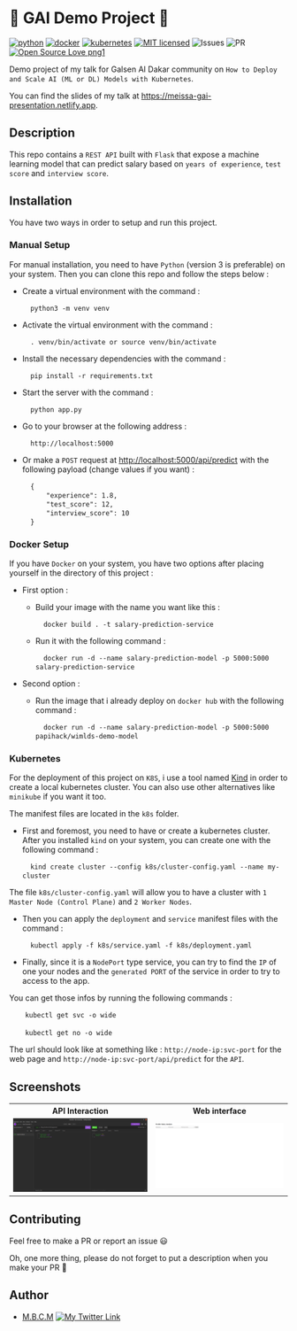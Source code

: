 # 🚀 GAI Demo Project 🚀

[![python](https://img.shields.io/badge/Python-3776AB?style=for-the-badge&logo=python&logoColor=white)](https://img.shields.io/badge/Python-3776AB?style=for-the-badge&logo=python&logoColor=white)
[![docker](https://img.shields.io/badge/docker-3776AB?style=for-the-badge&logo=docker&logoColor=white)](https://img.shields.io/badge/docker-3776AB?style=for-the-badge&logo=docker&logoColor=white)
[![kubernetes](https://img.shields.io/badge/kubernetes-3776AB?style=for-the-badge&logo=kubernetes&logoColor=white)](https://img.shields.io/badge/kubernetes-3776AB?style=for-the-badge&logo=kubernetes&logoColor=white)
[![MIT licensed](https://img.shields.io/badge/license-mit-blue?style=for-the-badge&logo=appveyor)](./LICENSE)
![Issues](https://img.shields.io/github/issues/PapiHack/gai-demo?style=for-the-badge&logo=appveyor)
![PR](https://img.shields.io/github/issues-pr/PapiHack/gai-demo?style=for-the-badge&logo=appveyor)
[![Open Source Love png1](https://badges.frapsoft.com/os/v1/open-source.png?v=103)](https://github.com/ellerbrock/open-source-badges/)

Demo project of my talk for Galsen AI Dakar community on `How to Deploy and Scale AI (ML or DL) Models with Kubernetes`.  

You can find the slides of my talk at <https://meissa-gai-presentation.netlify.app>.

## Description

This repo contains a `REST API` built with `Flask` that expose a machine learning model that can predict salary based on `years of experience`, `test score` and `interview score`.

## Installation

You have two ways in order to setup and run this project.

### Manual Setup

For manual installation, you need to have `Python` (version 3 is preferable) on your system. Then you can clone this repo and follow the steps below :

- Create a virtual environment with the command :
        
        python3 -m venv venv

- Activate the virtual environment with the command :
        
        . venv/bin/activate or source venv/bin/activate

- Install the necessary dependencies with the command :
        
        pip install -r requirements.txt

- Start the server with the command :
        
        python app.py

- Go to your browser at the following address :
        
        http://localhost:5000

- Or make a `POST` request at <http://localhost:5000/api/predict> with the following payload (change values if you want) :
        
        {
            "experience": 1.8,
            "test_score": 12,
            "interview_score": 10 
        }

### Docker Setup

If you have `Docker` on your system, you have two options after placing yourself in the directory of this project :

- First option :

    - Build your image with the name you want like this :

            docker build . -t salary-prediction-service

    - Run it with the following command :

            docker run -d --name salary-prediction-model -p 5000:5000 salary-prediction-service

- Second option :

    - Run the image that i already deploy on `docker hub` with the following command :

            docker run -d --name salary-prediction-model -p 5000:5000 papihack/wimlds-demo-model
    

### Kubernetes

For the deployment of this project on `K8S`, i use a tool named [Kind](https://kind.sigs.k8s.io/docs/user/quick-start/) in order to create a local kubernetes cluster. You can also use other alternatives like `minikube` if you want it too.

The manifest files are located in the `k8s` folder.

- First and foremost, you need to have or create a kubernetes cluster. After you installed `kind` on your system, you can create one with the following command :

        kind create cluster --config k8s/cluster-config.yaml --name my-cluster

The file `k8s/cluster-config.yaml` will allow you to have a cluster with `1 Master Node (Control Plane)` and `2 Worker Nodes`.

- Then you can apply the `deployment` and `service` manifest files with the command :

        kubectl apply -f k8s/service.yaml -f k8s/deployment.yaml

- Finally, since it is a `NodePort` type service, you can try to find the `IP` of one your nodes and the `generated PORT` of the service in order to try to access to the app.

You can get those infos by running the following commands :

        kubectl get svc -o wide

        kubectl get no -o wide

The url should look like at something like : `http://node-ip:svc-port` for the web page and `http://node-ip:svc-port/api/predict` for the `API`.

## Screenshots

<table>
    <tr>
        <th>API Interaction</th>
        <th>Web interface</th>
    </tr>
    <tr>
        <td><img src="./screenshots/gai-demo.png"/></td>
        <td><img src="./screenshots/gai-demo-web.png"/></td>
    </tr>
</table>

## Contributing

Feel free to make a PR or report an issue 😃

Oh, one more thing, please do not forget to put a description when you make your PR 🙂

## Author

- [M.B.C.M](https://itdev.sn)
[![My Twitter Link](https://img.shields.io/twitter/follow/the_it_dev?style=social)](https://twitter.com/the_it_dev)